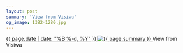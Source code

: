 ```yaml
---
layout: post
summary: 'View from Visiwa'
og_image: 1382-1280.jpg
---
```


<p>
 <time>
  <a href="/1382">
   {{ page.date | date: "%B %-d, %Y" }}
  </a>
 </time>
 <a href="/1382">
  <img alt="{{ page.summary }}" sizes="(min-width: 700px) 50vw, calc(100vw - 2rem)" src="{{ site.assets_url }}/1382-640.jpg" srcset="{{ site.assets_url }}/1382-320.jpg 320w, {{ site.assets_url }}/1382-640.jpg 640w, {{ site.assets_url }}/1382-960.jpg 960w, {{ site.assets_url }}/1382-1280.jpg 1280w"/>
 </a>
 <span>
  View from Visiwa
 </span>
</p>

